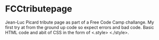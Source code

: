# FCCtributepage
Jean-Luc Picard tribute page as part of a Free Code Camp challange. My first try at from the ground up code so expect errors and bad code.
Basic HTML code and abit of CSS in the form of <.style> <./style>.
